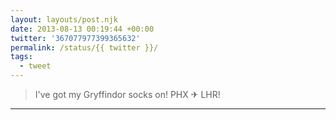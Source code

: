 ```yaml
---
layout: layouts/post.njk
date: 2013-08-13 00:19:44 +00:00
twitter: '367077977399365632'
permalink: /status/{{ twitter }}/
tags: 
  - tweet
---
```


> I've got my Gryffindor socks on! PHX ✈ LHR!

---
